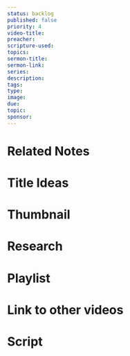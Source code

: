 ```yaml
---
status: backlog
published: false
priority: 4
video-title:
preacher:
scripture-used:
topics:
sermon-title:
sermon-link:
series:
description:
tags: 
type:
image:
due:
topic:
sponsor:
---
```


# Related Notes

# Title Ideas

# Thumbnail

# Research

# Playlist

# Link to other videos

# Script
